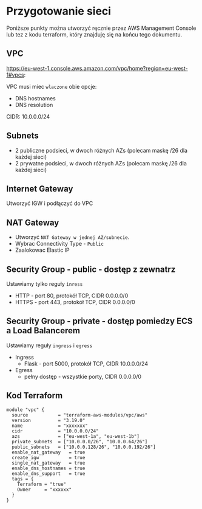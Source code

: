 # Przygotowanie sieci

Poniższe punkty można utworzyć ręcznie przez AWS Management Console lub tez z kodu terraform, który znajduję się na końcu tego dokumentu.

## VPC

https://eu-west-1.console.aws.amazon.com/vpc/home?region=eu-west-1#vpcs:

VPC musi miec `wlaczone` obie opcje:

* DNS hostnames
* DNS resolution

CIDR: 10.0.0.0/24

## Subnets

* 2 publiczne podsieci, w dwoch różnych AZs (polecam maskę /26 dla każdej sieci)
* 2 prywatne podsieci, w dwoch różnych AZs (polecam maskę /26 dla każdej sieci)

## Internet Gateway

Utworzyć IGW i podłączyć do VPC

## NAT Gateway

* Utworzyć `NAT Gateway w jednej AZ/subnecie`.
* Wybrac Connectivity Type - `Public`
* Zaalokowac Elastic IP

## Security Group - public - dostęp z zewnatrz

Ustawiamy tylko reguły `inress`

* HTTP - port 80, protokół TCP, CIDR 0.0.0.0/0
* HTTPS - port 443, protokół TCP, CIDR 0.0.0.0/0

## Security Group - private - dostęp pomiedzy ECS a Load Balancerem

Ustawiamy reguły `ingress` i `egress`

* Ingress
  * Flask - port 5000, protokół TCP, CIDR 10.0.0.0/24
* Egress
  * pełny dostęp - wszystkie porty, CIDR 0.0.0.0/0

## Kod Terraform

```hcl
module "vpc" {
  source           = "terraform-aws-modules/vpc/aws"
  version          = "3.19.0"
  name             = "xxxxxxx"
  cidr             = "10.0.0.0/24"
  azs              = ["eu-west-1a", "eu-west-1b"]
  private_subnets  = ["10.0.0.0/26", "10.0.0.64/26"]
  public_subnets   = ["10.0.0.128/26", "10.0.0.192/26"]
  enable_nat_gateway   = true
  create_igw           = true
  single_nat_gateway   = true
  enable_dns_hostnames = true
  enable_dns_support   = true
  tags = {
    Terraform = "true"
    Owner     = "xxxxxx"
  }
}
```
